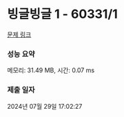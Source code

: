 # 빙글빙글 1 - 60331/1 

[문제 링크](https://level.goorm.io/exam/60331/%EB%B9%99%EA%B8%80%EB%B9%99%EA%B8%80-1/quiz/1) 

### 성능 요약

메모리: 31.49 MB, 시간: 0.07 ms

### 제출 일자

2024년 07월 29일 17:02:27

